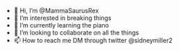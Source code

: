 - 👋 Hi, I’m @MammaSaurusRex
- 👀 I’m interested in breaking things
- 🌱 I’m currently learning the piano
- 💞️ I’m looking to collaborate on all the things
- 📫 How to reach me DM through twitter @sidneymiller2

<!---
MammaSaurusRex/MammaSaurusRex is a ✨ special ✨ repository because its `README.md` (this file) appears on your GitHub profile.
You can click the Preview link to take a look at your changes.
--->
